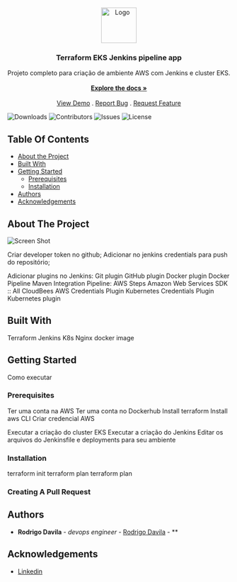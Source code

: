 <br/>
<p align="center">
  <a href="https://github.com/rrdevops/https://github.com/rrddevops/bootcamp2">
    <img src="images/logo.png" alt="Logo" width="80" height="80">
  </a>

  <h3 align="center">Terraform EKS Jenkins pipeline app</h3>

  <p align="center">
    Projeto completo para criação de ambiente AWS com Jenkins e cluster EKS.
    <br/>
    <br/>
    <a href="https://github.com/rrdevops/https://github.com/rrddevops/bootcamp2"><strong>Explore the docs »</strong></a>
    <br/>
    <br/>
    <a href="https://github.com/rrdevops/https://github.com/rrddevops/bootcamp2">View Demo</a>
    .
    <a href="https://github.com/rrdevops/https://github.com/rrddevops/bootcamp2/issues">Report Bug</a>
    .
    <a href="https://github.com/rrdevops/https://github.com/rrddevops/bootcamp2/issues">Request Feature</a>
  </p>
</p>

![Downloads](https://img.shields.io/github/downloads/rrdevops/https://github.com/rrddevops/bootcamp2/total) ![Contributors](https://img.shields.io/github/contributors/rrdevops/https://github.com/rrddevops/bootcamp2?color=dark-green) ![Issues](https://img.shields.io/github/issues/rrdevops/https://github.com/rrddevops/bootcamp2) ![License](https://img.shields.io/github/license/rrdevops/https://github.com/rrddevops/bootcamp2) 

## Table Of Contents

* [About the Project](#about-the-project)
* [Built With](#built-with)
* [Getting Started](#getting-started)
  * [Prerequisites](#prerequisites)
  * [Installation](#installation)
* [Authors](#authors)
* [Acknowledgements](#acknowledgements)

## About The Project

![Screen Shot](images/screenshot.png)

Criar developer token no github;
Adicionar no jenkins credentials para push do repositório;

Adicionar plugins no Jenkins:
Git plugin 
GitHub plugin
Docker plugin
Docker Pipeline
Maven Integration
Pipeline: AWS Steps
Amazon Web Services SDK :: All
CloudBees AWS Credentials Plugin
Kubernetes Credentials Plugin 
Kubernetes plugin 



## Built With

Terraform
Jenkins
K8s
Nginx docker image

## Getting Started

Como executar

### Prerequisites

Ter uma conta na AWS
Ter uma conta no Dockerhub
Install terraform
Install aws CLI
Criar credencial AWS

Executar a criação do cluster EKS
Executar a criação do Jenkins
Editar os arquivos do Jenkinsfile e deployments para seu ambiente


### Installation

terraform init
terraform plan
terraform plan

### Creating A Pull Request



## Authors

* **Rodrigo Davila** - *devops engineer* - [Rodrigo Davila](https://github.com/rrddevops) - **

## Acknowledgements

* [Linkedin](https://www.linkedin.com/in/rodrigordavila/)
